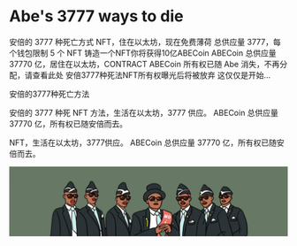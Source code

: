 # Abe's 3777 ways to die

安倍的 3777 种死亡方式 NFT，住在以太坊，现在免费薄荷
总供应量 3777，每个钱包限制 5 个 NFT
铸造一个NFT你将获得10亿ABECoin
ABECoin 总供应量 37770 亿，居住在以太坊，CONTRACT
ABECoin 所有权已随 Abe 消失，不再分配，请查看此处
安倍3777种死法NFT所有权曝光后将被放弃
这仅仅是开始...

安倍的3777种死亡方法

安倍的 3777 种死 NFT 方法，生活在以太坊，3777 供应。 ABECoin 总供应量 37770 亿，所有权已随安倍而去。

NFT，生活在以太坊，3777供应。 ABECoin 总供应量 37770 亿，所有权已随安倍而去。

 ![ddf2fe2880ffbcb9bd3c31369ae31a1e](ddf2fe2880ffbcb9bd3c31369ae31a1e.webp)
